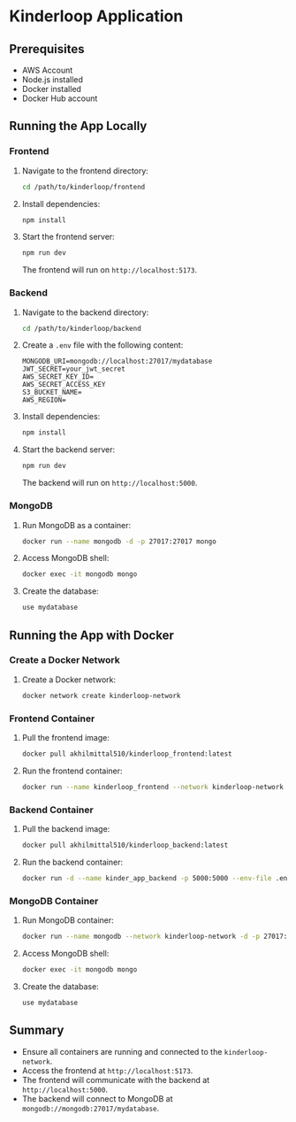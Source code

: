 # Kinderloop Application

## Prerequisites

- AWS Account
- Node.js installed
- Docker installed
- Docker Hub account

## Running the App Locally

### Frontend

1. Navigate to the frontend directory:
    ```bash
    cd /path/to/kinderloop/frontend
    ```

2. Install dependencies:
    ```bash
    npm install
    ```

3. Start the frontend server:
    ```bash
    npm run dev
    ```

    The frontend will run on `http://localhost:5173`.

### Backend

1. Navigate to the backend directory:
    ```bash
    cd /path/to/kinderloop/backend
    ```

2. Create a `.env` file with the following content:
    ```env
    MONGODB_URI=mongodb://localhost:27017/mydatabase
    JWT_SECRET=your_jwt_secret
    AWS_SECRET_KEY_ID=
    AWS_SECRET_ACCESS_KEY
    S3_BUCKET_NAME=
    AWS_REGION=
    ```

3. Install dependencies:
    ```bash
    npm install
    ```

4. Start the backend server:
    ```bash
    npm run dev
    ```

    The backend will run on `http://localhost:5000`.

### MongoDB

1. Run MongoDB as a container:
    ```bash
    docker run --name mongodb -d -p 27017:27017 mongo
    ```

2. Access MongoDB shell:
    ```bash
    docker exec -it mongodb mongo
    ```

3. Create the database:
    ```javascript
    use mydatabase
    ```

## Running the App with Docker

### Create a Docker Network

1. Create a Docker network:
    ```bash
    docker network create kinderloop-network
    ```

### Frontend Container

1. Pull the frontend image:
    ```bash
    docker pull akhilmittal510/kinderloop_frontend:latest
    ```

2. Run the frontend container:
    ```bash
    docker run --name kinderloop_frontend --network kinderloop-network -p 5173:5173 -d akhilmittal510/kinderloop_frontend:latest
    ```

### Backend Container

1. Pull the backend image:
    ```bash
    docker pull akhilmittal510/kinderloop_backend:latest
    ```

2. Run the backend container:
    ```bash
    docker run -d --name kinder_app_backend -p 5000:5000 --env-file .env --network kinderloop-network akhilmittal510/kinderloop_backend:latest akhilmittal510/kinderloop_backend:latest
    ```

### MongoDB Container

1. Run MongoDB container:
    ```bash
    docker run --name mongodb --network kinderloop-network -d -p 27017:27017 mongo
    ```

2. Access MongoDB shell:
    ```bash
    docker exec -it mongodb mongo
    ```

3. Create the database:
    ```javascript
    use mydatabase
    ```

## Summary

- Ensure all containers are running and connected to the `kinderloop-network`.
- Access the frontend at `http://localhost:5173`.
- The frontend will communicate with the backend at `http://localhost:5000`.
- The backend will connect to MongoDB at `mongodb://mongodb:27017/mydatabase`.
